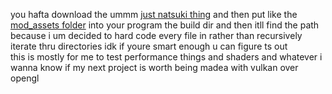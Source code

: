 you hafta download the ummm [just natsuki thing](https://github.com/Just-Natsuki-Team/NatsukiModDev) and then put like the [mod_assets folder](https://github.com/Just-Natsuki-Team/NatsukiModDev/tree/master/game/mod_assets) into your program the build dir and then itll find the path because i um decided to hard code every file in rather than recursively iterate thru directories idk if youre smart enough u can figure ts out\
this is mostly for me to test performance things and shaders and whatever i wanna know if my next project is worth being madea with vulkan over opengl

